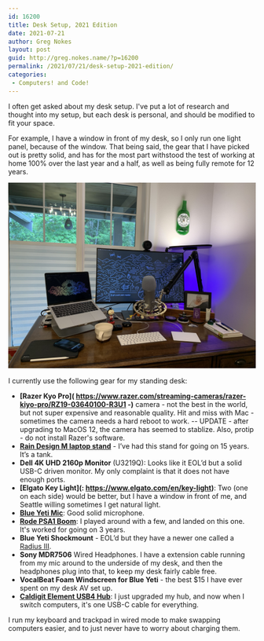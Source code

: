 ```yaml
---
id: 16200
title: Desk Setup, 2021 Edition
date: 2021-07-21
author: Greg Nokes
layout: post
guid: http://greg.nokes.name/?p=16200
permalink: /2021/07/21/desk-setup-2021-edition/
categories:
 - Computers! and Code!
---
```

I often get asked about my desk setup. I've put a lot of research and thought into my setup, but each desk is personal, and should be modified to fit your space. 

For example, I have a window in front of my desk, so I only run one light panel, because of the window. That being said, the gear that I have picked out is pretty solid, and has for the most part withstood the test of working at home 100% over the last year and a half, as well as being fully remote for 12 years.

![Desk](/wp-content/uploads/2021/07/IMG_0105.jpeg)

I currently use the following gear for my standing desk:

* **[Razer Kyo Pro]( https://www.razer.com/streaming-cameras/razer-kiyo-pro/RZ19-03640100-R3U1 -)** camera - not the best in the world, but not super expensive and reasonable quality. Hit and miss with Mac - sometimes the camera needs a hard reboot to work. -- UPDATE - after upgrading to MacOS 12, the camera has seemed to stablize. Also, protip - do not install Razer's software.
* **[Rain Design M laptop stand](https://www.raindesigninc.com/mstand.html)** - I’ve had this stand for going on 15 years. It’s a tank.
* **Dell 4K UHD 2160p Monitor** (U3219Q):  Looks like it EOL’d but a solid USB-C driven monitor. My only complaint is that it does not have enough ports.
* **[Elgato Key Light](: https://www.elgato.com/en/key-light)**: Two (one on each side) would be better, but I have a window in front of me, and Seattle willing sometimes I get natural light.
* **[Blue Yeti Mic](https://www.bluemic.com/en-us/products/yeti)**: Good solid microphone.
* **[Rode PSA1 Boom](https://www.rode.com/accessories/stands/psa1)**: I played around with a few, and landed on this one. It's worked for going on 3 years.
* **Blue Yeti Shockmount** - EOL’d but they have a newer one called a [Radius III](https://www.bluemic.com/en-us/accessories/). 
* **Sony MDR7506** Wired Headphones. I have a extension cable running from my mic around to the underside of my desk, and then the headphones plug into that, to keep my desk fairly cable free.
* **VocalBeat Foam Windscreen for Blue Yeti** - the best $15 I have ever spent on my desk AV set up.
* **[Caldigit Element USB4 Hub](https://www.caldigit.com/thunderbolt-4-element-hub/ )**: I just upgraded my hub, and now when I switch computers, it's one USB-C cable for everything.

I run my keyboard and trackpad in wired mode to make swapping computers easier, and to just never have to worry about charging them.
